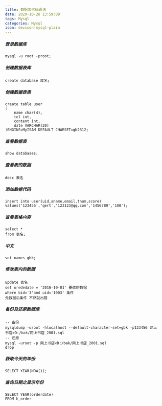 ```yaml
---
title: 数据库代码语法
date: 2020-10-28 13:59:08
tags: Mysql
categories: Mysql
icon: devicon-mysql-plain
---
```

##### 登录数据库
```mysql
myaql -u root -proot;
```
  <!-- more -->
##### 创建数据表库
```  mysql
create database 库名;
```
##### 创建数据表表
```  mysql
create table user
(
	name char(4),
	tel int,
	content int,
	date VARCHAR(20)
)ENGINE=MyISAM DEFAULT CHARSET=gb2312;
```
##### 查看数据表   
```mysql
show databases;
```
##### 查看表的数据
```mysql
desc 表名
```
##### 添加数据代码
```mysql
insert into user(uid,sname,email,tnum,score)
values('123456','qert','123123@qq.com','1456789','100');
```
##### 查看表格内容
```mysql
select *
from 表名;
```
##### 中文
```mysql
set names gbk;
```
##### 修改表内的数据
```mysql
update 表名
set orededate = '2016-10-01' 要改的数据 
where bid='3'and uid='1003' 条件
先数据后条件 不然就出错
```
##### 备份及还原数据库
```mysql
-- 备份
mysqldump -uroot -hlocalhost --default-character-set=gbk -p123456 网上书店>D:/bak/网上书店_2001.sql
-- 还原
mysql -uroot -p 网上书店<D:/bak/网上书店_2001.sql
drop
```
##### 获取今天的年份
```mysql
SELECT YEAR(NOW());
```
##### 查询日期之显示年份
```mysql
SELECT YEAR(orderdate)
FROM b_order
```